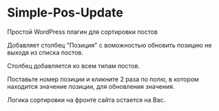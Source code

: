 # Simple-Pos-Update
Простой WordPress плагин для сортировки постов

Добавляет столбец "Позиция" с воможностью обновить позицию не выходя из списка постов.

Столбец добавляется ко всем типам постов.

Поставьте номер позиции и кликните 2 раза по полю, в котором находится значение позиции, для обновления значения.

Логика сортировки на фронте сайта остается на Вас.

